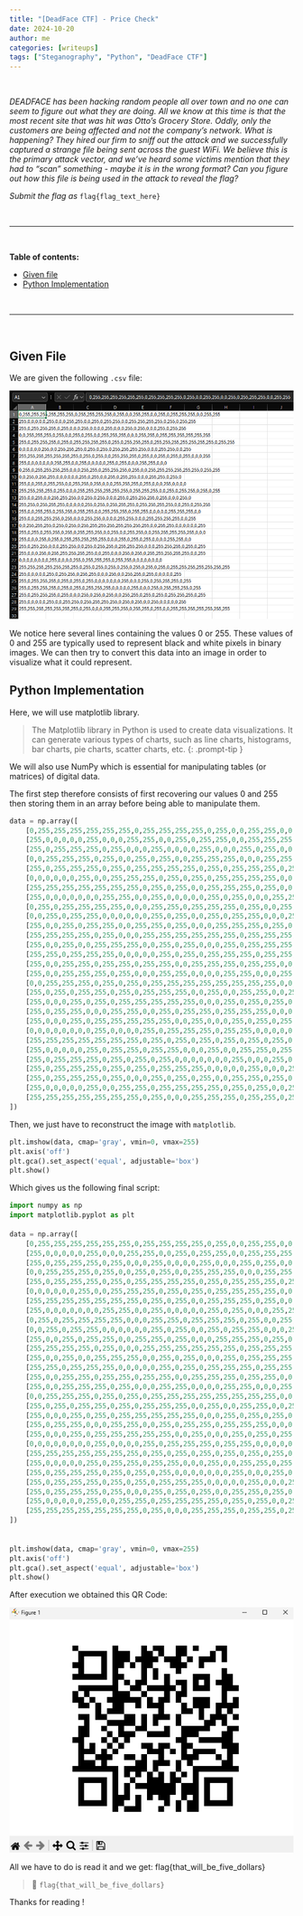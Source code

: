 ```yaml
---
title: "[DeadFace CTF] - Price Check"
date: 2024-10-20
author: me
categories: [writeups]
tags: ["Steganography", "Python", "DeadFace CTF"]
---
```


<link rel="stylesheet" href="https://cdnjs.cloudflare.com/ajax/libs/font-awesome/5.15.2/css/all.min.css">
<link rel="stylesheet" href="/assets/css/lil-bootstrap.css">
<script src="https://code.jquery.com/jquery-3.6.0.min.js"></script>

<br>

*DEADFACE has been hacking random people all over town and no one can seem to figure out what they are doing. All we know at this time is that the most recent site that was hit was Otto’s Grocery Store. Oddly, only the customers are being affected and not the company’s network. What is happening? They hired our firm to sniff out the attack and we successfully captured a strange file being sent across the guest WiFi. We believe this is the primary attack vector, and we’ve heard some victims mention that they had to “scan” something - maybe it is in the wrong format? Can you figure out how this file is being used in the attack to reveal the flag?*

*Submit the flag as* `flag{flag_text_here}`

<br>


_____________________________________________________



<br>

**Table of contents:**

- <a href="#given-file">Given file</a>
- <a href="#python-implementation">Python Implementation</a>

<br>

_____________________________________________________


<br>

## Given File

We are given the following `.csv` file:

![2](/images/deadface/steg/file.png)

We notice here several lines containing the values ​​0 or 255. These values ​​of 0 and 255 are typically used to represent black and white pixels in binary images. We can then try to convert this data into an image in order to visualize what it could represent.

## Python Implementation

Here, we will use matplotlib library.

>The Matplotlib library in Python is used to create data visualizations. It can generate various types of charts, such as line charts, histograms, bar charts, pie charts, scatter charts, etc.
{: .prompt-tip }

We will also use NumPy which is essential for manipulating tables (or matrices) of digital data. 

The first step therefore consists of first recovering our values ​​0 and 255 then storing them in an array before being able to manipulate them.

```python
data = np.array([
    [0,255,255,255,255,255,255,0,255,255,255,255,0,255,0,0,255,255,0,0,255,0,255,255,255,0,0,255,255],
    [255,0,0,0,0,0,255,0,0,0,255,255,0,0,255,0,255,255,0,0,255,255,255,255,0,255,0,255,255],
    [255,0,255,255,255,0,255,0,0,0,255,0,0,0,0,255,0,0,0,255,0,255,0,0,0,255,0,255,255],
    [0,0,255,255,255,0,255,0,0,255,0,255,0,0,255,255,255,0,0,0,255,255,0,255,255,255,255,255,255],
    [255,0,255,255,255,0,255,0,255,255,255,255,0,255,0,255,255,255,0,255,255,255,255,255,255,255,0,255,255],
    [0,0,0,0,0,0,255,0,0,255,255,255,0,255,0,255,0,255,255,255,255,0,0,0,255,255,0,0,255],
    [255,255,255,255,255,255,255,0,255,0,255,0,0,255,255,255,0,255,0,0,255,0,255,0,255,0,0,0,255],
    [255,0,0,0,0,0,0,0,255,255,0,0,255,0,0,0,0,0,255,0,255,0,0,0,255,255,0,0,0],
    [0,255,0,255,255,255,255,0,0,0,255,255,0,255,255,255,0,255,0,0,255,255,255,255,255,255,0,255,255],
    [0,0,255,0,255,255,0,0,0,0,0,0,255,0,255,0,0,255,0,255,255,0,0,0,255,255,0,255,0],
    [255,0,0,255,0,255,255,0,0,255,255,0,255,0,0,0,255,255,255,0,255,0,0,0,255,0,0,0,0],
    [255,255,255,255,0,255,0,0,0,255,255,255,255,255,255,0,255,255,255,0,0,255,0,255,255,0,255,0,255],
    [255,0,0,255,0,0,255,255,255,0,0,255,0,255,0,0,0,255,0,255,255,255,0,255,0,0,0,255,0],
    [255,255,0,255,255,255,0,0,0,0,0,255,0,255,0,255,255,255,0,255,255,255,255,0,0,255,0,255,255],
    [255,0,0,255,255,0,255,255,0,255,255,0,0,255,255,255,0,255,255,0,0,0,0,0,255,255,255,0,0],
    [255,0,0,255,255,255,0,255,0,0,0,255,255,0,0,0,0,255,255,0,0,0,255,255,255,255,0,0,255],
    [0,0,255,255,255,0,255,0,255,0,255,255,255,255,255,255,255,255,0,0,255,255,0,0,0,0,0,0,255],
    [255,0,255,0,255,255,0,255,0,255,255,255,0,0,255,0,0,255,255,0,0,255,255,255,255,255,0,0,0],
    [255,0,0,0,255,0,255,0,255,255,255,255,255,0,0,0,255,0,255,0,255,0,0,0,0,255,255,0,0],
    [255,0,255,255,0,0,0,255,255,0,0,255,0,255,255,0,255,255,255,0,0,0,255,255,255,0,255,0,255],
    [255,0,0,0,255,0,255,255,255,255,255,0,0,255,0,0,0,255,0,255,0,255,255,255,255,255,0,0,255],
    [0,0,0,0,0,0,0,0,255,0,0,0,0,255,0,255,255,255,0,255,255,0,0,0,0,0,0,0,0],
    [255,255,255,255,255,255,255,0,255,0,255,0,255,0,255,0,255,0,255,0,255,0,255,255,255,255,255,255,255],
    [255,0,0,0,0,0,255,0,255,255,0,255,255,0,0,0,255,0,0,255,255,0,255,0,0,0,0,0,255],
    [255,0,255,255,255,0,255,0,255,0,255,0,0,0,0,0,0,0,255,0,0,0,255,0,255,255,255,0,255],
    [255,0,255,255,255,0,255,0,255,0,255,255,255,0,0,0,0,0,255,0,0,0,255,0,255,255,255,0,255],
    [255,0,255,255,255,0,255,0,0,0,255,0,255,0,255,0,0,255,255,0,255,0,255,0,255,255,255,0,255],
    [255,0,0,0,0,0,255,0,0,255,255,0,255,255,255,255,0,255,0,255,0,0,255,0,0,0,0,0,255],
    [255,255,255,255,255,255,255,0,255,0,0,0,255,255,255,0,255,255,0,255,0,0,255,255,255,255,255,255,255]
])
```

Then, we just have to reconstruct the image with `matplotlib`.

```python
plt.imshow(data, cmap='gray', vmin=0, vmax=255)
plt.axis('off')
plt.gca().set_aspect('equal', adjustable='box')
plt.show()
```

Which gives us the following final script:

```python
import numpy as np
import matplotlib.pyplot as plt

data = np.array([
    [0,255,255,255,255,255,255,0,255,255,255,255,0,255,0,0,255,255,0,0,255,0,255,255,255,0,0,255,255],
    [255,0,0,0,0,0,255,0,0,0,255,255,0,0,255,0,255,255,0,0,255,255,255,255,0,255,0,255,255],
    [255,0,255,255,255,0,255,0,0,0,255,0,0,0,0,255,0,0,0,255,0,255,0,0,0,255,0,255,255],
    [0,0,255,255,255,0,255,0,0,255,0,255,0,0,255,255,255,0,0,0,255,255,0,255,255,255,255,255,255],
    [255,0,255,255,255,0,255,0,255,255,255,255,0,255,0,255,255,255,0,255,255,255,255,255,255,255,0,255,255],
    [0,0,0,0,0,0,255,0,0,255,255,255,0,255,0,255,0,255,255,255,255,0,0,0,255,255,0,0,255],
    [255,255,255,255,255,255,255,0,255,0,255,0,0,255,255,255,0,255,0,0,255,0,255,0,255,0,0,0,255],
    [255,0,0,0,0,0,0,0,255,255,0,0,255,0,0,0,0,0,255,0,255,0,0,0,255,255,0,0,0],
    [0,255,0,255,255,255,255,0,0,0,255,255,0,255,255,255,0,255,0,0,255,255,255,255,255,255,0,255,255],
    [0,0,255,0,255,255,0,0,0,0,0,0,255,0,255,0,0,255,0,255,255,0,0,0,255,255,0,255,0],
    [255,0,0,255,0,255,255,0,0,255,255,0,255,0,0,0,255,255,255,0,255,0,0,0,255,0,0,0,0],
    [255,255,255,255,0,255,0,0,0,255,255,255,255,255,255,0,255,255,255,0,0,255,0,255,255,0,255,0,255],
    [255,0,0,255,0,0,255,255,255,0,0,255,0,255,0,0,0,255,0,255,255,255,0,255,0,0,0,255,0],
    [255,255,0,255,255,255,0,0,0,0,0,255,0,255,0,255,255,255,0,255,255,255,255,0,0,255,0,255,255],
    [255,0,0,255,255,0,255,255,0,255,255,0,0,255,255,255,0,255,255,0,0,0,0,0,255,255,255,0,0],
    [255,0,0,255,255,255,0,255,0,0,0,255,255,0,0,0,0,255,255,0,0,0,255,255,255,255,0,0,255],
    [0,0,255,255,255,0,255,0,255,0,255,255,255,255,255,255,255,255,0,0,255,255,0,0,0,0,0,0,255],
    [255,0,255,0,255,255,0,255,0,255,255,255,0,0,255,0,0,255,255,0,0,255,255,255,255,255,0,0,0],
    [255,0,0,0,255,0,255,0,255,255,255,255,255,0,0,0,255,0,255,0,255,0,0,0,0,255,255,0,0],
    [255,0,255,255,0,0,0,255,255,0,0,255,0,255,255,0,255,255,255,0,0,0,255,255,255,0,255,0,255],
    [255,0,0,0,255,0,255,255,255,255,255,0,0,255,0,0,0,255,0,255,0,255,255,255,255,255,0,0,255],
    [0,0,0,0,0,0,0,0,255,0,0,0,0,255,0,255,255,255,0,255,255,0,0,0,0,0,0,0,0],
    [255,255,255,255,255,255,255,0,255,0,255,0,255,0,255,0,255,0,255,0,255,0,255,255,255,255,255,255,255],
    [255,0,0,0,0,0,255,0,255,255,0,255,255,0,0,0,255,0,0,255,255,0,255,0,0,0,0,0,255],
    [255,0,255,255,255,0,255,0,255,0,255,0,0,0,0,0,0,0,255,0,0,0,255,0,255,255,255,0,255],
    [255,0,255,255,255,0,255,0,255,0,255,255,255,0,0,0,0,0,255,0,0,0,255,0,255,255,255,0,255],
    [255,0,255,255,255,0,255,0,0,0,255,0,255,0,255,0,0,255,255,0,255,0,255,0,255,255,255,0,255],
    [255,0,0,0,0,0,255,0,0,255,255,0,255,255,255,255,0,255,0,255,0,0,255,0,0,0,0,0,255],
    [255,255,255,255,255,255,255,0,255,0,0,0,255,255,255,0,255,255,0,255,0,0,255,255,255,255,255,255,255]
])


plt.imshow(data, cmap='gray', vmin=0, vmax=255)
plt.axis('off')
plt.gca().set_aspect('equal', adjustable='box')
plt.show()
```

After execution we obtained this QR Code:

![2](/images/deadface/steg/qr_code.png)

All we have to do is read it and we get: flag{that_will_be_five_dollars}

> 🚩 `flag{that_will_be_five_dollars}`

Thanks for reading !